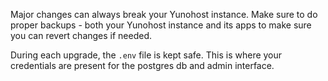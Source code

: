 Major changes can always break your Yunohost instance. Make sure to do proper backups - both your Yunohost instance and its apps to make sure you can revert changes if needed.

During each upgrade, the `.env` file is kept safe. This is where your credentials are present for the postgres db and admin interface.
